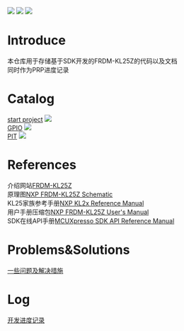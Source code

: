 ![](https://img.shields.io/badge/build-passing-green.svg) ![](https://img.shields.io/badge/language-C-green.svg)
![](https://i.imgur.com/PV5n5Dc.png)
# Introduce
本仓库用于存储基于SDK开发的FRDM-KL25Z的代码以及文档  
同时作为PRP进度记录

# Catalog
[start project](0.StartProject/README.md) ![](https://img.shields.io/badge/status-finish-green.svg)  
[GPIO](1.GPIO/README.md) ![](https://img.shields.io/badge/status-todo-red.svg)  
[PIT](2.PIT/README.md) ![](https://img.shields.io/badge/status-todo-red.svg)  

# References
介绍网站[FRDM-KL25Z](https://os.mbed.com/platforms/KL25Z/)   
原理图[NXP FRDM-KL25Z Schematic](http://cache.freescale.com/files/soft_dev_tools/hardware_tools/schematics/FRDM-KL25Z_SCH.pdf)   
KL25家族参考手册[NXP KL2x Reference Manual](http://cache.freescale.com/files/32bit/doc/ref_manual/KL25P80M48SF0RM.pdf)   
用户手册压缩包[NXP FRDM-KL25Z User's Manual](http://cache.freescale.com/files/32bit/doc/user_guide/FRDMKL25ZUM.zip)   
SDK在线API手册[MCUXpresso SDK API Reference Manual](https://mcuxpresso.nxp.com/api_doc/dev/181/index.html)   

# Problems&Solutions
[一些问题及解决措施](issues.md)

# Log
[开发进度记录](logging.md)


